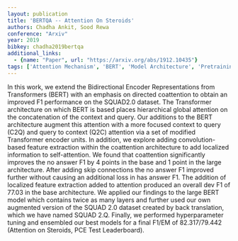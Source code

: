 ```yaml
---
layout: publication
title: 'BERTQA -- Attention On Steroids'
authors: Chadha Ankit, Sood Rewa
conference: "Arxiv"
year: 2019
bibkey: chadha2019bertqa
additional_links:
  - {name: "Paper", url: "https://arxiv.org/abs/1912.10435"}
tags: ['Attention Mechanism', 'BERT', 'Model Architecture', 'Pretraining Methods', 'Transformer']
---
```

In this work, we extend the Bidirectional Encoder Representations from
Transformers (BERT) with an emphasis on directed coattention to obtain an
improved F1 performance on the SQUAD2.0 dataset. The Transformer architecture
on which BERT is based places hierarchical global attention on the
concatenation of the context and query. Our additions to the BERT architecture
augment this attention with a more focused context to query (C2Q) and query to
context (Q2C) attention via a set of modified Transformer encoder units. In
addition, we explore adding convolution-based feature extraction within the
coattention architecture to add localized information to self-attention. We
found that coattention significantly improves the no answer F1 by 4 points in
the base and 1 point in the large architecture. After adding skip connections
the no answer F1 improved further without causing an additional loss in has
answer F1. The addition of localized feature extraction added to attention
produced an overall dev F1 of 77.03 in the base architecture. We applied our
findings to the large BERT model which contains twice as many layers and
further used our own augmented version of the SQUAD 2.0 dataset created by back
translation, which we have named SQUAD 2.Q. Finally, we performed
hyperparameter tuning and ensembled our best models for a final F1/EM of
82.317/79.442 (Attention on Steroids, PCE Test Leaderboard).
